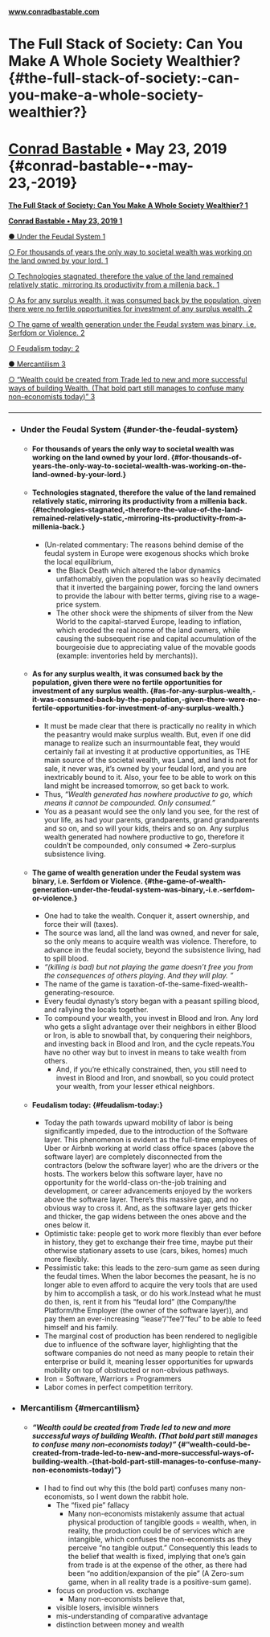 **www.conradbastable.com** 

# **The Full Stack of Society: Can You Make A Whole Society Wealthier?** {#the-full-stack-of-society:-can-you-make-a-whole-society-wealthier?}

# [Conrad Bastable](https://web.getmatter.com/list/sources/profile/85807) • May 23, 2019  {#conrad-bastable-•-may-23,-2019}

[**The Full Stack of Society: Can You Make A Whole Society Wealthier?	1**](#the-full-stack-of-society:-can-you-make-a-whole-society-wealthier?)

[**Conrad Bastable • May 23, 2019	1**](#conrad-bastable-•-may-23,-2019)

[● Under the Feudal System	1](#under-the-feudal-system)

[○ For thousands of years the only way to societal wealth was working on the land owned by your lord.	1](#for-thousands-of-years-the-only-way-to-societal-wealth-was-working-on-the-land-owned-by-your-lord.)

[○ Technologies stagnated, therefore the value of the land remained relatively static, mirroring its productivity from a millenia back.	1](#technologies-stagnated,-therefore-the-value-of-the-land-remained-relatively-static,-mirroring-its-productivity-from-a-millenia-back.)

[○ As for any surplus wealth, it was consumed back by the population, given there were no fertile opportunities for investment of any surplus wealth.	2](#as-for-any-surplus-wealth,-it-was-consumed-back-by-the-population,-given-there-were-no-fertile-opportunities-for-investment-of-any-surplus-wealth.)

[○ The game of wealth generation under the Feudal system was binary, i.e. Serfdom or Violence.	2](#the-game-of-wealth-generation-under-the-feudal-system-was-binary,-i.e.-serfdom-or-violence.)

[○ Feudalism today:	2](#feudalism-today:)

[● Mercantilism	3](#mercantilism)

[○ “Wealth could be created from Trade led to new and more successful ways of building Wealth. (That bold part still manages to confuse many non-economists today)”	3](#“wealth-could-be-created-from-trade-led-to-new-and-more-successful-ways-of-building-wealth.-\(that-bold-part-still-manages-to-confuse-many-non-economists-today\)”)

### 

---

* ### Under the Feudal System {#under-the-feudal-system}

  * #### For thousands of years the only way to societal wealth was working on the land owned by your lord. {#for-thousands-of-years-the-only-way-to-societal-wealth-was-working-on-the-land-owned-by-your-lord.}

  * #### Technologies stagnated, therefore the value of the land remained relatively static, mirroring its productivity from a millenia back. {#technologies-stagnated,-therefore-the-value-of-the-land-remained-relatively-static,-mirroring-its-productivity-from-a-millenia-back.}

    * (Un-related commentary: The reasons behind demise of the feudal system in Europe were exogenous shocks which broke the local equilibrium,   
      * the Black Death which altered the labor dynamics unfathomably, given the population was so heavily decimated that it inverted the bargaining power, forcing the land owners to provide the labour with better terms, giving rise to a wage-price system.   
      * The other shock were the shipments of silver from the New World to the capital-starved Europe, leading to inflation, which eroded the real income of the land owners, while causing the subsequent rise and capital accumulation of the bourgeoisie due to appreciating value of the movable goods (example: inventories held by merchants)).

  * #### As for any surplus wealth, it was consumed back by the population, given there were no fertile opportunities for investment of any surplus wealth. {#as-for-any-surplus-wealth,-it-was-consumed-back-by-the-population,-given-there-were-no-fertile-opportunities-for-investment-of-any-surplus-wealth.}

    * It must be made clear that there is practically no reality in which the peasantry would make surplus wealth. But, even if one did manage to realize such an insurmountable feat, they would certainly fail at investing it at productive opportunities, as THE main source of the societal wealth, was Land, and land is not for sale, it never was, it’s owned by your feudal lord, and you are inextricably bound to it. Also, your fee to be able to work on this land might be increased tomorrow, so get back to work.   
    * Thus, *“Wealth generated has nowhere productive to go, which means it cannot be compounded. Only consumed.”*  
    * You as a peasant would see the only land you see, for the rest of your life, as had your parents, grandparents, grand grandparents and so on, and so will your kids, theirs and so on. Any surplus wealth generated had nowhere productive to go, therefore it couldn’t be compounded, only consumed \=\> Zero-surplus subsistence living.

  * ####  The game of wealth generation under the Feudal system was binary, i.e. Serfdom or Violence. {#the-game-of-wealth-generation-under-the-feudal-system-was-binary,-i.e.-serfdom-or-violence.}

    * One had to take the wealth. Conquer it, assert ownership, and force their will (taxes).  
    * The source was land, all the land was owned, and never for sale, so the only means to acquire wealth was violence. Therefore, to advance in the feudal society, beyond the subsistence living, had to spill blood.  
    * *“(killing is bad) but not playing the game doesn’t free you from the consequences of others playing. And they will play. ”*  
    * The name of the game is taxation-of-the-same-fixed-wealth-generating-resource.  
    * Every feudal dynasty’s story began with a peasant spilling blood, and rallying the locals together.  
    * To compound your wealth, you invest in Blood and Iron. Any lord who gets a slight advantage over their neighbors in either Blood or Iron, is able to snowball that, by conquering their neighbors, and investing back in Blood and Iron, and the cycle repeats.You have no other way but to invest in means to take wealth from others.  
      * And, if you’re ethically constrained, then, you still need to invest in Blood and Iron, and snowball, so you could protect your wealth, from your lesser ethical neighbors.

  * #### Feudalism today: {#feudalism-today:}

    * Today the path towards upward mobility of labor is being significantly impeded, due to the introduction of the Software layer. This phenomenon is evident as the full-time employees of Uber or Airbnb working at world class office spaces (above the software layer) are completely disconnected from the contractors (below the software layer) who are the drivers or the hosts. The workers below this software layer, have no opportunity for the world-class on-the-job training and development, or career advancements enjoyed by the workers above the software layer. There’s this massive gap, and no obvious way to cross it. And, as the software layer gets thicker and thicker, the gap widens between the ones above and the ones below it.  
    * Optimistic take: people get to work more flexibly than ever before in history, they get to exchange their free time, maybe put their otherwise stationary assets to use (cars, bikes, homes) much more flexibly.  
    * Pessimistic take: this leads to the zero-sum game as seen during the feudal times. When the labor becomes the peasant, he is no longer able to even afford to acquire the very tools that are used by him to accomplish a task, or do his work.Instead what he must do then, is, rent it from his “feudal lord” (the Company/the Platform/the Employer (the owner of the software layer)), and pay them an ever-increasing “lease”/“fee”/“feu” to be able to feed himself and his family.  
    * The marginal cost of production has been rendered to negligible due to influence of the software layer, highlighting that the software companies do not need as many people to retain their enterprise or build it, meaning lesser opportunities for upwards mobility on top of obstructed or non-obvious pathways.  
    * Iron \= Software, Warriors \= Programmers  
    * Labor comes in perfect competition territory.

* ### Mercantilism {#mercantilism}

  * #### *“**Wealth could be created from Trade** led to new and more successful ways of building Wealth. (That bold part still manages to confuse many non-economists today)”*  {#“wealth-could-be-created-from-trade-led-to-new-and-more-successful-ways-of-building-wealth.-(that-bold-part-still-manages-to-confuse-many-non-economists-today)”}

    * I had to find out why this (the bold part) confuses many non-economists, so I went down the rabbit hole.  
      * The “fixed pie” fallacy  
        * Many non-economists mistakenly assume that actual physical production of tangible goods \= wealth, when, in reality, the production could be of services which are intangible, which confuses the non-economists as they perceive “no tangible output.” Consequently this leads to the belief that wealth is fixed, implying that one’s gain from trade is at the expense of the other, as there had been “no addition/expansion of the pie” (A Zero-sum game, when in all reality trade is a positive-sum game).  
      * focus on production vs. exchange  
        * Many non-economists believe that,   
      * visible losers, invisible winners  
      * mis-understanding of comparative advantage  
      * distinction between money and wealth
